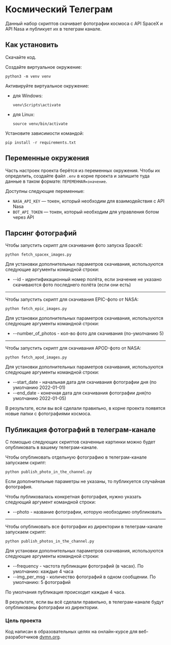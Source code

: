 # Космический Телеграм

Данный набор скриптов скачивает фотографии космоса с API SpaceX и API Nasa и публикует 
их в телеграм канале.

## Как установить

Скачайте код.

Создайте виртуальное окружение:

```
python3 -m venv venv
```

Активируйте виртуальное окружение:

- для Windows:
    ```
    venv\Scripts\activate 
    ```
- для Linux:
    ```
    source venv/bin/activate 
    ```

Установите зависимости командой:

```
pip install -r requirements.txt
```

## Переменные окружения

Часть настроек проекта берётся из переменных окружения. Чтобы их определить,
создайте файл `.env` в корне проекта и запишите туда данные в таком
формате: `ПЕРЕМЕННАЯ=значение`.

Доступны следующие переменные:

- `NASA_API_KEY` — токен, который необходим для взаимодействия с API Nasa 
- `BOT_API_TOKEN` — токен, который необходим для управления ботом через API

## Парсинг фотографий

Чтобы запустить скрипт для скачивания фото запуска SpaceX:
```
python fetch_spacex_images.py
```
Для установки дополнительных параметров скачивания, используются следующие 
аргументы командной строки:
- --id - идентификационный номер полёта, если значение не указано скачиваются 
фото последнего полёта (если они есть) 
___

Чтобы запустить скрипт для скачивания EPIC-фото от NASA:
```
python fetch_epic_images.py
```
Для установки дополнительных параметров скачивания, используются следующие 
аргументы командной строки:
- --number_of_photos - кол-во фото для скачивания (по-умолчанию 5)
___

Чтобы запустить скрипт для скачивания APOD-фото от NASA:
```
python fetch_apod_images.py
```
Для установки дополнительных параметров скачивания, используются следующие 
аргументы командной строки:
- --start_date - начальная дата для скачивания фотографии дня (по умолчанию 2022-01-01)
- --end_date - конечная дата для скачивания фотографии дня(по умолчанию 2022-01-05)

В результате, если вы всё сделали правильно, в корне проекта появятся новые
папки с фотографиями космоса. 

## Публикация фотографий в телеграм-канале
С помощью следующих скриптов скаченные картинки можно будет опубликовать
в вашему телеграм-канале.

Чтобы опубликовать отдельную фотографию в телеграм-канале запускаем скрипт:
```
python publish_photo_in_the_channel.py
```
Если дополнительные параметры не указаны, то публикуется случайная фотография.

Чтобы публиковалась конкретная фотография, нужно указать следующий аргумент 
командной строки:
- --photo - название фотографии, которую необходимо опубликовать
___
Чтобы опубликовать все фотографии из директории в телеграм-канале запускаем 
скрипт:
```
python publish_photos_in_the_channel.py
```
Для установки дополнительных параметров скачивания, используются следующие 
аргументы командной строки:
- --frequency - частота публикации фотографий (в часах). По умолчанию: каждые 4 часа
- --img_per_msg - количество фотографий в одном сообщении. По умолчанию: 5 фотографий

По умолчания публикация происходит каждые 4 часа. 

В результате, если вы всё сделали правильно, в телеграм-канале будут опубликованы
фотографии из директории.

### Цель проекта

Код написан в образовательных целях на онлайн-курсе для
веб-разработчиков [dvmn.org](https://dvmn.org/).